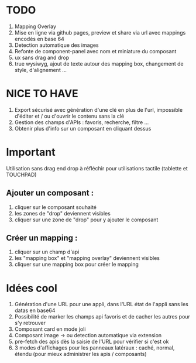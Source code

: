 # TODO

1. Mapping Overlay
2. Mise en ligne via github pages, preview et share via url avec mappings encodés en base 64
3. Detection automatique des images
4. Refonte de component-panel avec nom et miniature du composant
5. ux sans drag and drop
6. true wysiwyg, ajout de texte autour des mapping box, changement de style, d'alignement ...


# NICE TO HAVE

1. Export sécurisé avec génération d'une clé en plus de l'url, impossible d'éditer et / ou d'ouvrir le contenu sans la clé
2. Gestion des champs d'APIs : favoris, recherche, filtre ...
3. Obtenir plus d'info sur un composant en cliquant dessus







# Important

Utilisation sans drag end drop à réfléchir pour utilisations tactile (tablette et TOUCHPAD)

## Ajouter un composant :

1. cliquer sur le composant souhaité
2. les zones de "drop" deviennent visibles
3. cliquer sur une zone de "drop" pour y ajouter le composant

## Créer un mapping :

1. cliquer sur un champ d'api
2. les "mapping box" et "mapping overlay" deviennent visibles
3. cliquer sur une mapping box pour créer le mapping

# Idées cool

1. Génération d'une URL pour une appli, dans l'URL état de l'appli sans les datas en base64
2. Possibilité de marker les champs api favoris et de cacher les autres pour s'y retrouver
3. Composant card en mode joli
4. Composant image -> ou detection automatique via extension
5. pre-fetch des apis dès la saisie de l'URL pour vérifier si c'est ok
6. 3 modes d'affichages pour les panneaux latéraux : caché, normal, étendu (pour mieux administrer les apis / composants)
